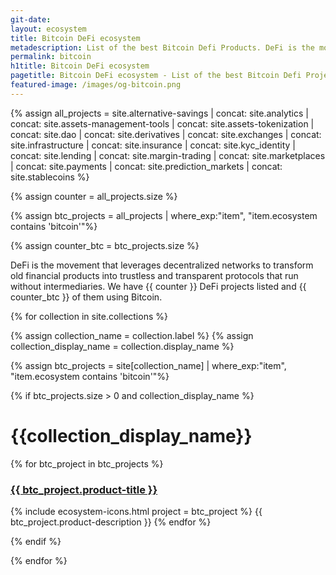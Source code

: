 ```yaml
---
git-date:
layout: ecosystem
title: Bitcoin DeFi ecosystem
metadescription: List of the best Bitcoin Defi Products. DeFi is the movement that leverages decentralized networks to transform old financial products into trustless and transparent protocols that run without intermediaries.
permalink: bitcoin
h1title: Bitcoin DeFi ecosystem
pagetitle: Bitcoin DeFi ecosystem - List of the best Bitcoin Defi Projects
featured-image: /images/og-bitcoin.png
---
```


{% assign all_projects = site.alternative-savings
| concat: site.analytics
| concat: site.assets-management-tools 
| concat: site.assets-tokenization 
| concat: site.dao
| concat: site.derivatives
| concat: site.exchanges
| concat: site.infrastructure
| concat: site.insurance
| concat: site.kyc_identity
| concat: site.lending
| concat: site.margin-trading
| concat: site.marketplaces
| concat: site.payments
| concat: site.prediction_markets
| concat: site.stablecoins
 %}
 
{% assign counter = all_projects.size %}

{% assign btc_projects = all_projects | where_exp:"item", "item.ecosystem contains 'bitcoin'"%}

{% assign counter_btc = btc_projects.size %}


DeFi is the movement that leverages decentralized networks to transform old financial products into trustless and transparent protocols that run without intermediaries. We have {{ counter }} DeFi projects listed and {{ counter_btc }} of them using Bitcoin.


{% for collection in site.collections %}

{% assign collection_name = collection.label %}
{% assign collection_display_name = collection.display_name %}

{% assign btc_projects =  site[collection_name] | where_exp:"item", "item.ecosystem contains 'bitcoin'"%}

{% if btc_projects.size > 0 and collection_display_name %}

# {{collection_display_name}}
{% for btc_project in btc_projects %}
### <a href="{{ btc_project.product-url }}">{{ btc_project.product-title }}</a>
{% include ecosystem-icons.html project = btc_project %}
{{ btc_project.product-description }}
{% endfor %}

{% endif %}

{% endfor %}